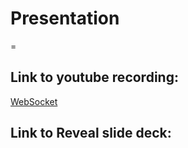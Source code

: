 # Presentation
=


## Link to youtube recording:
[WebSocket](https://youtu.be/l33WL0T5cLA)

## Link to Reveal slide deck: